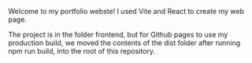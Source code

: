 Welcome to my portfolio webste! I used Vite and React to create my web page.

The project is in the folder frontend, but for Github pages to use my production build, we moved the contents of the dist folder after running npm run build, into the root of this repository.
